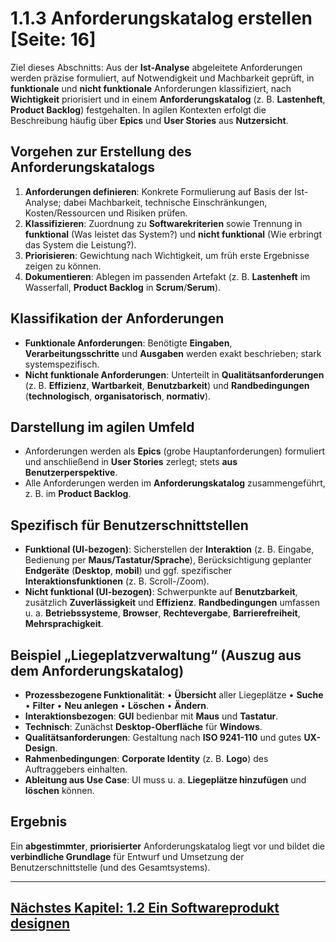 # 1.1.3 Anforderungskatalog erstellen [Seite: 16]

Ziel dieses Abschnitts: Aus der **Ist-Analyse** abgeleitete Anforderungen werden präzise formuliert, auf Notwendigkeit und Machbarkeit geprüft, in **funktionale** und **nicht funktionale** Anforderungen klassifiziert, nach **Wichtigkeit** priorisiert und in einem **Anforderungskatalog** (z. B. **Lastenheft**, **Product Backlog**) festgehalten. In agilen Kontexten erfolgt die Beschreibung häufig über **Epics** und **User Stories** aus **Nutzersicht**. 

## Vorgehen zur Erstellung des Anforderungskatalogs

1. **Anforderungen definieren**: Konkrete Formulierung auf Basis der Ist-Analyse; dabei Machbarkeit, technische Einschränkungen, Kosten/Ressourcen und Risiken prüfen. 
2. **Klassifizieren**: Zuordnung zu **Softwarekriterien** sowie Trennung in **funktional** (Was leistet das System?) und **nicht funktional** (Wie erbringt das System die Leistung?). 
3. **Priorisieren**: Gewichtung nach Wichtigkeit, um früh erste Ergebnisse zeigen zu können. 
4. **Dokumentieren**: Ablegen im passenden Artefakt (z. B. **Lastenheft** im Wasserfall, **Product Backlog** in **Scrum**/**Serum**). 

## Klassifikation der Anforderungen

* **Funktionale Anforderungen**: Benötigte **Eingaben**, **Verarbeitungsschritte** und **Ausgaben** werden exakt beschrieben; stark systemspezifisch. 
* **Nicht funktionale Anforderungen**: Unterteilt in **Qualitätsanforderungen** (z. B. **Effizienz**, **Wartbarkeit**, **Benutzbarkeit**) und **Randbedingungen** (**technologisch**, **organisatorisch**, **normativ**). 

## Darstellung im agilen Umfeld

* Anforderungen werden als **Epics** (grobe Hauptanforderungen) formuliert und anschließend in **User Stories** zerlegt; stets **aus Benutzerperspektive**.
* Alle Anforderungen werden im **Anforderungskatalog** zusammengeführt, z. B. im **Product Backlog**. 

## Spezifisch für Benutzerschnittstellen

* **Funktional (UI-bezogen)**: Sicherstellen der **Interaktion** (z. B. Eingabe, Bedienung per **Maus/Tastatur/Sprache**), Berücksichtigung geplanter **Endgeräte** (**Desktop**, **mobil**) und ggf. spezifischer **Interaktionsfunktionen** (z. B. Scroll-/Zoom).
* **Nicht funktional (UI-bezogen)**: Schwerpunkte auf **Benutzbarkeit**, zusätzlich **Zuverlässigkeit** und **Effizienz**. **Randbedingungen** umfassen u. a. **Betriebssysteme**, **Browser**, **Rechtevergabe**, **Barrierefreiheit**, **Mehrsprachigkeit**. 

## Beispiel „Liegeplatzverwaltung“ (Auszug aus dem Anforderungskatalog)

* **Prozessbezogene Funktionalität**:
  • **Übersicht** aller Liegeplätze • **Suche** • **Filter** • **Neu anlegen** • **Löschen** • **Ändern**. 
* **Interaktionsbezogen**: **GUI** bedienbar mit **Maus** und **Tastatur**. 
* **Technisch**: Zunächst **Desktop-Oberfläche** für **Windows**. 
* **Qualitätsanforderungen**: Gestaltung nach **ISO 9241-110** und gutes **UX-Design**. 
* **Rahmenbedingungen**: **Corporate Identity** (z. B. **Logo**) des Auftraggebers einhalten. 
* **Ableitung aus Use Case**: UI muss u. a. **Liegeplätze hinzufügen** und **löschen** können. 

## Ergebnis

Ein **abgestimmter**, **priorisierter** Anforderungskatalog liegt vor und bildet die **verbindliche Grundlage** für Entwurf und Umsetzung der Benutzerschnittstelle (und des Gesamtsystems). 

---

## [Nächstes Kapitel: 1.2 Ein Softwareprodukt designen](../1.2_Ein_Softwareprodukt_designen/1.2_Ein_Softwareprodukt_designen.md)
